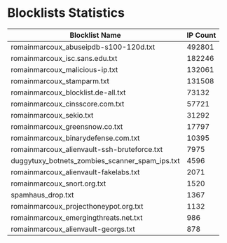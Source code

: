 # Blocklists Statistics
| Blocklist Name | IP Count |
|----|----|
| romainmarcoux_abuseipdb-s100-120d.txt | 492801 |
| romainmarcoux_isc.sans.edu.txt | 182246 |
| romainmarcoux_malicious-ip.txt | 132061 |
| romainmarcoux_stamparm.txt | 131508 |
| romainmarcoux_blocklist.de-all.txt | 73132 |
| romainmarcoux_cinsscore.com.txt | 57721 |
| romainmarcoux_sekio.txt | 31292 |
| romainmarcoux_greensnow.co.txt | 17797 |
| romainmarcoux_binarydefense.com.txt | 10395 |
| romainmarcoux_alienvault-ssh-bruteforce.txt | 7975 |
| duggytuxy_botnets_zombies_scanner_spam_ips.txt | 4596 |
| romainmarcoux_alienvault-fakelabs.txt | 2071 |
| romainmarcoux_snort.org.txt | 1520 |
| spamhaus_drop.txt | 1367 |
| romainmarcoux_projecthoneypot.org.txt | 1132 |
| romainmarcoux_emergingthreats.net.txt | 986 |
| romainmarcoux_alienvault-georgs.txt | 878 |
